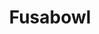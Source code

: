 ---
layout: place
title: Fusabowl
permalink: /ohio/cincinnati/fusabowl.html
stateAbbr: OH
stateName: Ohio
cityName: Cincinnati
seo:
  type: restaurant
  links: null
place_id: ChIJAy1l8PSzQYgRdl03eXUpxkM
photos:
  - name: >-
      places/ChIJAy1l8PSzQYgRdl03eXUpxkM/photos/AeeoHcItOMXcQz7q9RPtI5AmfYyz6R-1XZfL83eZjRrgSW8X8FQ1CgI4ZNfxAUssFO1tNAdDq81QA-YzRnNRK1Y3KRgx-8s0RntXsEEb-2BXaIMYzTsF1HHRW_qrRTo3L5CCNsNNuhGG1Tx1ouCO5CY3w9xP9QrkNV726N21ITvPnomGcK-HUub6-_qSOb_V2WtPzbEWxKFlgVRyu05Bv2MoOaeZr4sUHVZf6HGvLlj34jB75NJW8nwF_Oe7XS6uUOCZyDhVFruSuXCu4pbB4-6Upc6epX8E0eS-oocRKelbghzNiQ
    widthPx: 3968
    heightPx: 2976
    authorAttributions:
      - displayName: Fusabowl
        uri: https://maps.google.com/maps/contrib/117622340817333192678
        photoUri: >-
          https://lh3.googleusercontent.com/a-/ALV-UjXjYnezoxBppzxucbUo9LNKolyu134CR4iNf37Xv4-A7Er-OoJ_=s100-p-k-no-mo
    flagContentUri: >-
      https://www.google.com/local/imagery/report/?cb_client=maps_api_places.places_api&image_key=!1e10!2sAF1QipNAox68bSg6gUAyDwypq_0Kgt_xhu435RKIfNh5&hl=en-US
    googleMapsUri: >-
      https://www.google.com/maps/place//data=!3m4!1e2!3m2!1sAF1QipNAox68bSg6gUAyDwypq_0Kgt_xhu435RKIfNh5!2e10!4m2!3m1!1s0x8841b3f4f0652d03:0x43c6297579375d76
  - name: >-
      places/ChIJAy1l8PSzQYgRdl03eXUpxkM/photos/AeeoHcKjjrs65n69b5w6Aj2-hQ7qU30PlO7tNiWxzj9R2s5ne8s6Dj4jBS6leLAYsmo6L99J1lepBHRVTKd68LJbqlaUgg32AOirGSNpW7R3k71xt2UoxjT7L-knjM7mF0MsoHlQugQah2c99rvYgrQbQdS-THhX8beUKEugzaLYqHoTikdQ8dfZGyug3kNiZIEGd00P2G4V-YBJm9mjV8fXYRwHXLGt3TMt6C4TSBWc6BAFnvQc_-6FlN7OBaXuD50nbPfxjCxPDeLqLYWZ3G1pSVCQllcsavel_9pgfxGEit9nAw
    widthPx: 828
    heightPx: 466
    authorAttributions:
      - displayName: Fusabowl
        uri: https://maps.google.com/maps/contrib/117622340817333192678
        photoUri: >-
          https://lh3.googleusercontent.com/a-/ALV-UjXjYnezoxBppzxucbUo9LNKolyu134CR4iNf37Xv4-A7Er-OoJ_=s100-p-k-no-mo
    flagContentUri: >-
      https://www.google.com/local/imagery/report/?cb_client=maps_api_places.places_api&image_key=!1e10!2sAF1QipMVA-RmdpfhLx4Efg8JvObbkdn6nkz37aFPiT_A&hl=en-US
    googleMapsUri: >-
      https://www.google.com/maps/place//data=!3m4!1e2!3m2!1sAF1QipMVA-RmdpfhLx4Efg8JvObbkdn6nkz37aFPiT_A!2e10!4m2!3m1!1s0x8841b3f4f0652d03:0x43c6297579375d76
  - name: >-
      places/ChIJAy1l8PSzQYgRdl03eXUpxkM/photos/AeeoHcJf_7xqvyEHVEgBPIgQmxuF39RyzP47o9QVC1hBe8jCsZDRSMCW3pJHbdp059enHHwEoul6ZI7A6oIlx9Ntl1qDAGW-r6kTHnF3jM12TuUWnufnVBXqrekWMyzZPleL0D4pm01hxmOfE7x975hd9BPpQ8iKzlmhcTPRjJTn65xpwLe6v9Wz6XgvBstZNfklFE0mTV7BreczhiJkumaBVtDciQspuKYWu54Eo6VV1xKbWxMS-6fCK3zJ5PdxjqsZvJFLiu2oFSaT_zV4TabKBquuvTsV43oL21SEOLiXkeuDCg
    widthPx: 4800
    heightPx: 3200
    authorAttributions:
      - displayName: Fusabowl
        uri: https://maps.google.com/maps/contrib/117622340817333192678
        photoUri: >-
          https://lh3.googleusercontent.com/a-/ALV-UjXjYnezoxBppzxucbUo9LNKolyu134CR4iNf37Xv4-A7Er-OoJ_=s100-p-k-no-mo
    flagContentUri: >-
      https://www.google.com/local/imagery/report/?cb_client=maps_api_places.places_api&image_key=!1e10!2sAF1QipPUYUlew6GZGhgJXtw-MdjGW_1NXi5AdaA6s-vO&hl=en-US
    googleMapsUri: >-
      https://www.google.com/maps/place//data=!3m4!1e2!3m2!1sAF1QipPUYUlew6GZGhgJXtw-MdjGW_1NXi5AdaA6s-vO!2e10!4m2!3m1!1s0x8841b3f4f0652d03:0x43c6297579375d76
  - name: >-
      places/ChIJAy1l8PSzQYgRdl03eXUpxkM/photos/AeeoHcJdzIfphvND3mf7Tage5IirfYWfqJNJDcLRFyqMMQi2fTzSKJlqNaZrdqdGMjmoYYZnGtPlcPlKcU4e0QWgsWOv5d9O18IZgIR0IjcQ75Vnji_T_9rVq7lxj6_C_ebHzuoUD1d5bi9ps_b-3ai7yZFksNG0gbeUOI-RayUC7WJ0excV7BVUXJY-8dwbjpb4-8MCJJrQPbfVDWR6iQkEW00fM8peGxAzY9dzBPNxY__O8CZUqOFcduJKGr-HSK80xnJvXSH-ArDQZQXG5njJAd6gJUW9aoPZRf9meoKs0AVPbA
    widthPx: 4356
    heightPx: 2904
    authorAttributions:
      - displayName: Fusabowl
        uri: https://maps.google.com/maps/contrib/117622340817333192678
        photoUri: >-
          https://lh3.googleusercontent.com/a-/ALV-UjXjYnezoxBppzxucbUo9LNKolyu134CR4iNf37Xv4-A7Er-OoJ_=s100-p-k-no-mo
    flagContentUri: >-
      https://www.google.com/local/imagery/report/?cb_client=maps_api_places.places_api&image_key=!1e10!2sAF1QipO5jQprDzYpc439-g6bl0jS7__QAGjr8h2iX_YM&hl=en-US
    googleMapsUri: >-
      https://www.google.com/maps/place//data=!3m4!1e2!3m2!1sAF1QipO5jQprDzYpc439-g6bl0jS7__QAGjr8h2iX_YM!2e10!4m2!3m1!1s0x8841b3f4f0652d03:0x43c6297579375d76
  - name: >-
      places/ChIJAy1l8PSzQYgRdl03eXUpxkM/photos/AeeoHcIFUrysoSBVMO6ARVQDvXXpeYhyKeDYN7Y0F1OHj4bBpghhvK1KA76lDqG86F6oP4ESWcAt2UHuiMLRFyLFZOakC8EWwg1q0wmDX0AzHBRzg-xsn6UeMYd5cV5VKnuC6-uXcpnK1YpTmYFus1KRo3t6uOfBFr5ILPs49xF0vtnFkSltwlKfvm9gbyzI0Bb30-SlYyoy36juGdZB76UjR_aEeDzUtwaXeFw3vrLOraH4cv6XvJPmbxh3AxDNzmV6fcXapVtIKXnebW1vHjx5_hnFUmpZ-YIPYmqsWBHkeN85Qw
    widthPx: 4627
    heightPx: 3305
    authorAttributions:
      - displayName: Fusabowl
        uri: https://maps.google.com/maps/contrib/117622340817333192678
        photoUri: >-
          https://lh3.googleusercontent.com/a-/ALV-UjXjYnezoxBppzxucbUo9LNKolyu134CR4iNf37Xv4-A7Er-OoJ_=s100-p-k-no-mo
    flagContentUri: >-
      https://www.google.com/local/imagery/report/?cb_client=maps_api_places.places_api&image_key=!1e10!2sAF1QipMfgkqK0lxL7WwLx19F1D5TP62wte1cWquJJnAp&hl=en-US
    googleMapsUri: >-
      https://www.google.com/maps/place//data=!3m4!1e2!3m2!1sAF1QipMfgkqK0lxL7WwLx19F1D5TP62wte1cWquJJnAp!2e10!4m2!3m1!1s0x8841b3f4f0652d03:0x43c6297579375d76
  - name: >-
      places/ChIJAy1l8PSzQYgRdl03eXUpxkM/photos/AeeoHcIAXGTVRJHjtX726TifGRJ2ZldjIM-kKEw9K0VAiG6SU4317ziaP5KY-82I2aj0VDQAixfMN3QipXHeYBRAwhQKRme6CwSPmclthU5Q-fN1AbRcqqNXvQydOGCLByK1tkvAxJnin3riBnN5iEnSf29hF4VH6D4dOYkyYgbEvX1W0BeQJe2XB0rOSlDejJUU6iI2doG0aHlQQdJ8BOAYhBuTZTceWdewj2fbtEJXGnqnGi8m5X6AhZvbp9hMhHEX10QeyHU7FSYkj2tPFrMlFKvJ3plf5HP9JxohwORhit-91A
    widthPx: 800
    heightPx: 533
    authorAttributions:
      - displayName: Fusabowl
        uri: https://maps.google.com/maps/contrib/117622340817333192678
        photoUri: >-
          https://lh3.googleusercontent.com/a-/ALV-UjXjYnezoxBppzxucbUo9LNKolyu134CR4iNf37Xv4-A7Er-OoJ_=s100-p-k-no-mo
    flagContentUri: >-
      https://www.google.com/local/imagery/report/?cb_client=maps_api_places.places_api&image_key=!1e10!2sAF1QipOg3leN7TYnIcIfzdP3f4ig7JMeGX0iMbktURzT&hl=en-US
    googleMapsUri: >-
      https://www.google.com/maps/place//data=!3m4!1e2!3m2!1sAF1QipOg3leN7TYnIcIfzdP3f4ig7JMeGX0iMbktURzT!2e10!4m2!3m1!1s0x8841b3f4f0652d03:0x43c6297579375d76
  - name: >-
      places/ChIJAy1l8PSzQYgRdl03eXUpxkM/photos/AeeoHcJqhlKIj4TGfx2KOQuD3SwgCOe9cMsa3ZNUxUaChlzM1_WxWOXG2HUyH1oyrxXmIZ8mhUuoQlbCArhdE8zFkmsPDJP9tUULnhAKptcwS_cp4wU6ZC6Qwhb_gS_G2Sk-Cquwg7dzw_K1b4VseCrr9xntIfDPQuJz_OSx6e8leBu3ZJZkBPGu3rhjFRS5dxaxdzpS37CBb5kIR91TnnEStPVPquya-XPktApSmncr-fzTszJqlGhwCuaTqwESoimy3J4JIHDsoB6YvUldOV0IyEJtigtvdZhZ6fu_KAhWfcuUpA
    widthPx: 4800
    heightPx: 3200
    authorAttributions:
      - displayName: Fusabowl
        uri: https://maps.google.com/maps/contrib/117622340817333192678
        photoUri: >-
          https://lh3.googleusercontent.com/a-/ALV-UjXjYnezoxBppzxucbUo9LNKolyu134CR4iNf37Xv4-A7Er-OoJ_=s100-p-k-no-mo
    flagContentUri: >-
      https://www.google.com/local/imagery/report/?cb_client=maps_api_places.places_api&image_key=!1e10!2sAF1QipO5w0xBsvg_U3wC2YZd4TeSi4BKxXbuIniEdLJ5&hl=en-US
    googleMapsUri: >-
      https://www.google.com/maps/place//data=!3m4!1e2!3m2!1sAF1QipO5w0xBsvg_U3wC2YZd4TeSi4BKxXbuIniEdLJ5!2e10!4m2!3m1!1s0x8841b3f4f0652d03:0x43c6297579375d76
  - name: >-
      places/ChIJAy1l8PSzQYgRdl03eXUpxkM/photos/AeeoHcJtVFHD1JpdS56NSGwXD8utBxwm2UZBRLNkEMA94T_hFUXnwBOnCDBn6sroVU6aEc40txWg2a9j6YYAlfbT3x9hQL6TEgS0cKgJPf6u53kZnhKW-hJvSkviPkS0pPkGrptIXtky6ND85RrjzKaL2hoiK-YFNUud_gO1cRBBcNVTh1BRupDTo_hOwMMp_06kKTk34bAwTIasxDeziI-ujgpqbyArsH103EKFgMz_zRutS5uk3O0I9PsuDsyIL6fxLka_IzYtN174quouyd3p_w-vaYDIiU4JORxCPCxnWrZHkA
    widthPx: 800
    heightPx: 592
    authorAttributions:
      - displayName: Fusabowl
        uri: https://maps.google.com/maps/contrib/117622340817333192678
        photoUri: >-
          https://lh3.googleusercontent.com/a-/ALV-UjXjYnezoxBppzxucbUo9LNKolyu134CR4iNf37Xv4-A7Er-OoJ_=s100-p-k-no-mo
    flagContentUri: >-
      https://www.google.com/local/imagery/report/?cb_client=maps_api_places.places_api&image_key=!1e10!2sAF1QipNUJ96hNdJy6jU_zJu08vABnbLto908_Httb1XM&hl=en-US
    googleMapsUri: >-
      https://www.google.com/maps/place//data=!3m4!1e2!3m2!1sAF1QipNUJ96hNdJy6jU_zJu08vABnbLto908_Httb1XM!2e10!4m2!3m1!1s0x8841b3f4f0652d03:0x43c6297579375d76
  - name: >-
      places/ChIJAy1l8PSzQYgRdl03eXUpxkM/photos/AeeoHcKs1paD0pzwXUolgwcVDzz_wsxkb0lY3-16K6OBgPZtjtRNmYY_Y4x5Nll9s23VTLo9YjA3nJkomG4PueVKNL0V0qjJXvhQkqo7PvA4mJBtdMPC4HmaP-5izofFPMLO-N0unP6q4p6QbKv6OjARhZIjIuR_4ZMhAAM8Q629bZDLbcsGLV3AbuNhEovYSCQmyt8mCp9n6GILObmH3707JfYI7B7h6GCGjl6Ag5Q2XJkfUD7UaNhpyOvrHKHTiAcO_9K8Hmjpb0Kh7psaujohW8_-bd6O1uSbasO4pZvSJ5AIOg
    widthPx: 3200
    heightPx: 4800
    authorAttributions:
      - displayName: Fusabowl
        uri: https://maps.google.com/maps/contrib/117622340817333192678
        photoUri: >-
          https://lh3.googleusercontent.com/a-/ALV-UjXjYnezoxBppzxucbUo9LNKolyu134CR4iNf37Xv4-A7Er-OoJ_=s100-p-k-no-mo
    flagContentUri: >-
      https://www.google.com/local/imagery/report/?cb_client=maps_api_places.places_api&image_key=!1e10!2sAF1QipPimDHY67W2aVzlZl-nq--jI51L9tzX7BqIjjuV&hl=en-US
    googleMapsUri: >-
      https://www.google.com/maps/place//data=!3m4!1e2!3m2!1sAF1QipPimDHY67W2aVzlZl-nq--jI51L9tzX7BqIjjuV!2e10!4m2!3m1!1s0x8841b3f4f0652d03:0x43c6297579375d76
  - name: >-
      places/ChIJAy1l8PSzQYgRdl03eXUpxkM/photos/AeeoHcLu7nWpeCNvgSQ5r4cmON11YhSfGzPjzyT-Cq7mCkxQa_0-j2BTOeDfi9UxsSfWM_JOuEhMmw-mlOPbv0m11i5jiq_u_dvWxCJ_oTBm6oXzO5QEFF8168-B7nfuaQd47igRzk5NxXX45xv8i-g3b-rNgyFnQLO7AE4u2r4TtwxswmSxXvpoNP6Skshhi3ioOPw4BTC_2cL1fppF9ZpWSdC8pO68Fb0SUbd99B9go1FExfZymu1Oq0HZsu6yNQfUprtFAHWY8rWzAMwrc9-HYrAcHQU4d0-ssb42_5gp3UvOv58Y_udcEoXO-7S9Ym17lvndEBClFCEtbGJSKyqMzbG3btwZNTmiVUkXNX88Gs9_fe7O8KCwBNZUbn-Ja5JAtQjzCXMWVuE5ybvVTMc2feaVk8UX5Suqt3-T9k4jBtWeTQ
    widthPx: 1842
    heightPx: 2765
    authorAttributions:
      - displayName: nealy willy
        uri: https://maps.google.com/maps/contrib/108256883894503444616
        photoUri: >-
          https://lh3.googleusercontent.com/a/ACg8ocLgGkIG6UZZSOqFNAj_kGXvaMXP7v6UqyCibWWHMLwRzy89Uw=s100-p-k-no-mo
    flagContentUri: >-
      https://www.google.com/local/imagery/report/?cb_client=maps_api_places.places_api&image_key=!1e10!2sCIHM0ogKEICAgIDHyd6gHA&hl=en-US
    googleMapsUri: >-
      https://www.google.com/maps/place//data=!3m4!1e2!3m2!1sCIHM0ogKEICAgIDHyd6gHA!2e10!4m2!3m1!1s0x8841b3f4f0652d03:0x43c6297579375d76
address: 165 W McMillan St, Cincinnati, OH 45219, USA
street: 165 W McMillan St
city: Cincinnati
state: OH
zip: '45219'
country: USA
neighborhood: CUF
latitude: '39.127658'
longitude: '-84.518328'
accessibility_options:
  wheelchairAccessibleParking: true
  wheelchairAccessibleEntrance: true
  wheelchairAccessibleRestroom: true
  wheelchairAccessibleSeating: true
business_status: OPERATIONAL
name: Fusabowl
google_maps_links:
  directionsUri: >-
    https://www.google.com/maps/dir//''/data=!4m7!4m6!1m1!4e2!1m2!1m1!1s0x8841b3f4f0652d03:0x43c6297579375d76!3e0
  placeUri: https://maps.google.com/?cid=4883636430451465590
  writeAReviewUri: >-
    https://www.google.com/maps/place//data=!4m3!3m2!1s0x8841b3f4f0652d03:0x43c6297579375d76!12e1
  reviewsUri: >-
    https://www.google.com/maps/place//data=!4m4!3m3!1s0x8841b3f4f0652d03:0x43c6297579375d76!9m1!1b1
  photosUri: >-
    https://www.google.com/maps/place//data=!4m3!3m2!1s0x8841b3f4f0652d03:0x43c6297579375d76!10e5
primary_type: Asian Restaurant
opening_hours:
  regular: null
  current: null
secondary_opening_hours:
  regular:
    weekdayDescriptions: null
    type: null
  current:
    weekdayDescriptions: null
    type: null
phone: null
price_level: null
price_range: null
rating: null
rating_count: 0
website: null
description: >-
  Discover Fusabowl in Cincinnati, OH$$$Fusabowl in Cincinnati, OH, stands out
  as a relaxed Asian eatery specializing in customizable bowls and fresh poke
  options, perfect for those exploring sushi-inspired dining near urban hubs.
  This spot offers a laid-back vibe where patrons can build their own meals with
  vibrant, high-quality ingredients, appealing to anyone seeking quick and
  healthy Japanese-influenced cuisine. The restaurant's accessibility features,
  like wheelchair-friendly entrances and seating, make it an inclusive choice
  for all diners looking for convenient sushi places nearby. Whether you're in
  the mood for a light lunch or a flavorful dinner, Fusabowl delivers a
  straightforward yet enjoyable experience that captures the essence of modern
  Asian dining.
generative_summary: >-
  Discover Fusabowl in Cincinnati, OH$$$Fusabowl in Cincinnati, OH, stands out
  as a relaxed Asian eatery specializing in customizable bowls and fresh poke
  options, perfect for those exploring sushi-inspired dining near urban hubs.
  This spot offers a laid-back vibe where patrons can build their own meals with
  vibrant, high-quality ingredients, appealing to anyone seeking quick and
  healthy Japanese-influenced cuisine. The restaurant's accessibility features,
  like wheelchair-friendly entrances and seating, make it an inclusive choice
  for all diners looking for convenient sushi places nearby. Whether you're in
  the mood for a light lunch or a flavorful dinner, Fusabowl delivers a
  straightforward yet enjoyable experience that captures the essence of modern
  Asian dining.
generative_disclosure: Summarized by AI using the Grok-3-Mini model.
reviews: null
review_summary: >-
  What Visitors Are Saying$$$Though specific reviews for this spot are limited,
  feedback from similar poke and bowl-focused eateries suggests that customers
  generally enjoy the fresh, customizable options that keep things light and
  satisfying for sushi enthusiasts on the go. Many appreciate the welcoming
  atmosphere and efficient service, often noting how it makes for a great casual
  meal without the fuss. Overall, the emphasis on quality ingredients and
  variety hints at a positive experience for groups or individuals searching for
  top-rated sushi alternatives nearby. While experiences can vary, the general
  consensus leans toward it being a solid pick for anyone craving healthy,
  flavorful dishes in a relaxed setting, encouraging first-timers to give it a
  try.
review_disclosure: Summarized by AI using the Grok-3-Mini model.
parking_options: null
payment_options: null
allow_dogs: null
curbside_pickup: null
delivery: null
dine_in: null
good_for_children: null
good_for_groups: null
good_for_sports: null
live_music: null
menu_for_children: null
outdoor_seating: null
reservable: null
restroom: null
serves_beer: null
serves_breakfast: null
serves_brunch: null
serves_cocktails: null
serves_coffee: null
serves_dinner: null
serves_dessert: null
serves_lunch: null
serves_vegetarian_food: null
serves_wine: null
takeout: null
update_category: pro
places_description: null

---